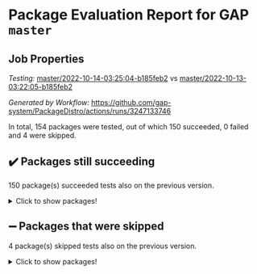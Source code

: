 # Package Evaluation Report for GAP `master`

## Job Properties

*Testing:* [master/2022-10-14-03:25:04-b185feb2](https://github.com/gap-system/PackageDistro/blob/data/reports/master/2022-10-14-03:25:04-b185feb2) vs [master/2022-10-13-03:22:05-b185feb2](https://github.com/gap-system/PackageDistro/blob/data/reports/master/2022-10-13-03:22:05-b185feb2)

*Generated by Workflow:* https://github.com/gap-system/PackageDistro/actions/runs/3247133746

In total, 154 packages were tested, out of which 150 succeeded, 0 failed and 4 were skipped.

## :heavy_check_mark: Packages still succeeding

150 package(s) succeeded tests also on the previous version.
<details><summary>Click to show packages!</summary>

- 4ti2interface 2022.09-01 [(success)](https://github.com/gap-system/PackageDistro/actions/runs/3247133746/jobs/5326831144)
- ace 5.6.1 [(success)](https://github.com/gap-system/PackageDistro/actions/runs/3247133746/jobs/5326831192)
- aclib 1.3.2 [(success)](https://github.com/gap-system/PackageDistro/actions/runs/3247133746/jobs/5326831228)
- agt 0.2 [(success)](https://github.com/gap-system/PackageDistro/actions/runs/3247133746/jobs/5326831270)
- alnuth 3.2.1 [(success)](https://github.com/gap-system/PackageDistro/actions/runs/3247133746/jobs/5326831307)
- anupq 3.2.6 [(success)](https://github.com/gap-system/PackageDistro/actions/runs/3247133746/jobs/5326831345)
- atlasrep 2.1.5 [(success)](https://github.com/gap-system/PackageDistro/actions/runs/3247133746/jobs/5326831402)
- autodoc 2022.07.10 [(success)](https://github.com/gap-system/PackageDistro/actions/runs/3247133746/jobs/5326831437)
- automata 1.15 [(success)](https://github.com/gap-system/PackageDistro/actions/runs/3247133746/jobs/5326831481)
- automgrp 1.3.2 [(success)](https://github.com/gap-system/PackageDistro/actions/runs/3247133746/jobs/5326831522)
- autpgrp 1.11 [(success)](https://github.com/gap-system/PackageDistro/actions/runs/3247133746/jobs/5326831566)
- cap 2022.10-04 [(success)](https://github.com/gap-system/PackageDistro/actions/runs/3247133746/jobs/5326831608)
- caratinterface 2.3.4 [(success)](https://github.com/gap-system/PackageDistro/actions/runs/3247133746/jobs/5326831655)
- cddinterface 2022.08.11 [(success)](https://github.com/gap-system/PackageDistro/actions/runs/3247133746/jobs/5326831709)
- circle 1.6.5 [(success)](https://github.com/gap-system/PackageDistro/actions/runs/3247133746/jobs/5326831761)
- classicpres 1.22 [(success)](https://github.com/gap-system/PackageDistro/actions/runs/3247133746/jobs/5326831798)
- cohomolo 1.6.10 [(success)](https://github.com/gap-system/PackageDistro/actions/runs/3247133746/jobs/5326831852)
- congruence 1.2.4 [(success)](https://github.com/gap-system/PackageDistro/actions/runs/3247133746/jobs/5326831916)
- corelg 1.56 [(success)](https://github.com/gap-system/PackageDistro/actions/runs/3247133746/jobs/5326831964)
- crime 1.6 [(success)](https://github.com/gap-system/PackageDistro/actions/runs/3247133746/jobs/5326832032)
- crisp 1.4.5 [(success)](https://github.com/gap-system/PackageDistro/actions/runs/3247133746/jobs/5326832106)
- crypting 0.10.3 [(success)](https://github.com/gap-system/PackageDistro/actions/runs/3247133746/jobs/5326832168)
- cryst 4.1.25 [(success)](https://github.com/gap-system/PackageDistro/actions/runs/3247133746/jobs/5326832234)
- crystcat 1.1.10 [(success)](https://github.com/gap-system/PackageDistro/actions/runs/3247133746/jobs/5326832322)
- ctbllib 1.3.4 [(success)](https://github.com/gap-system/PackageDistro/actions/runs/3247133746/jobs/5326832390)
- cubefree 1.19 [(success)](https://github.com/gap-system/PackageDistro/actions/runs/3247133746/jobs/5326832453)
- curlinterface 2.3.1 [(success)](https://github.com/gap-system/PackageDistro/actions/runs/3247133746/jobs/5326832505)
- cvec 2.7.6 [(success)](https://github.com/gap-system/PackageDistro/actions/runs/3247133746/jobs/5326832582)
- datastructures 0.2.7 [(success)](https://github.com/gap-system/PackageDistro/actions/runs/3247133746/jobs/5326832656)
- deepthought 1.0.6 [(success)](https://github.com/gap-system/PackageDistro/actions/runs/3247133746/jobs/5326832718)
- design 1.7 [(success)](https://github.com/gap-system/PackageDistro/actions/runs/3247133746/jobs/5326832789)
- difsets 2.3.1 [(success)](https://github.com/gap-system/PackageDistro/actions/runs/3247133746/jobs/5326832857)
- digraphs 1.6.0 [(success)](https://github.com/gap-system/PackageDistro/actions/runs/3247133746/jobs/5326832908)
- edim 1.3.6 [(success)](https://github.com/gap-system/PackageDistro/actions/runs/3247133746/jobs/5326832971)
- example 4.3.2 [(success)](https://github.com/gap-system/PackageDistro/actions/runs/3247133746/jobs/5326833012)
- examplesforhomalg 2022.10-01 [(success)](https://github.com/gap-system/PackageDistro/actions/runs/3247133746/jobs/5326833071)
- factint 1.6.3 [(success)](https://github.com/gap-system/PackageDistro/actions/runs/3247133746/jobs/5326833123)
- ferret 1.0.8 [(success)](https://github.com/gap-system/PackageDistro/actions/runs/3247133746/jobs/5326833185)
- fga 1.4.0 [(success)](https://github.com/gap-system/PackageDistro/actions/runs/3247133746/jobs/5326833238)
- fining 1.5.1 [(success)](https://github.com/gap-system/PackageDistro/actions/runs/3247133746/jobs/5326833305)
- float 1.0.3 [(success)](https://github.com/gap-system/PackageDistro/actions/runs/3247133746/jobs/5326833381)
- format 1.4.3 [(success)](https://github.com/gap-system/PackageDistro/actions/runs/3247133746/jobs/5326833450)
- forms 1.2.8 [(success)](https://github.com/gap-system/PackageDistro/actions/runs/3247133746/jobs/5326833525)
- fplsa 1.2.5 [(success)](https://github.com/gap-system/PackageDistro/actions/runs/3247133746/jobs/5326833710)
- fr 2.4.10 [(success)](https://github.com/gap-system/PackageDistro/actions/runs/3247133746/jobs/5326833953)
- francy 1.2.5 [(success)](https://github.com/gap-system/PackageDistro/actions/runs/3247133746/jobs/5326834024)
- fwtree 1.3 [(success)](https://github.com/gap-system/PackageDistro/actions/runs/3247133746/jobs/5326834084)
- gapdoc 1.6.6 [(success)](https://github.com/gap-system/PackageDistro/actions/runs/3247133746/jobs/5326834159)
- gauss 2022.09-01 [(success)](https://github.com/gap-system/PackageDistro/actions/runs/3247133746/jobs/5326834220)
- gaussforhomalg 2022.08-03 [(success)](https://github.com/gap-system/PackageDistro/actions/runs/3247133746/jobs/5326834278)
- gbnp 1.0.5 [(success)](https://github.com/gap-system/PackageDistro/actions/runs/3247133746/jobs/5326834317)
- generalizedmorphismsforcap 2022.09-01 [(success)](https://github.com/gap-system/PackageDistro/actions/runs/3247133746/jobs/5326834370)
- genss 1.6.8 [(success)](https://github.com/gap-system/PackageDistro/actions/runs/3247133746/jobs/5326834411)
- gradedmodules 2022.09-02 [(success)](https://github.com/gap-system/PackageDistro/actions/runs/3247133746/jobs/5326834464)
- gradedringforhomalg 2022.08-02 [(success)](https://github.com/gap-system/PackageDistro/actions/runs/3247133746/jobs/5326834505)
- grape 4.8.5 [(success)](https://github.com/gap-system/PackageDistro/actions/runs/3247133746/jobs/5326834545)
- groupoids 1.71 [(success)](https://github.com/gap-system/PackageDistro/actions/runs/3247133746/jobs/5326834580)
- grpconst 2.6.2 [(success)](https://github.com/gap-system/PackageDistro/actions/runs/3247133746/jobs/5326834612)
- guarana 0.96.3 [(success)](https://github.com/gap-system/PackageDistro/actions/runs/3247133746/jobs/5326834671)
- guava 3.17 [(success)](https://github.com/gap-system/PackageDistro/actions/runs/3247133746/jobs/5326834724)
- hap 1.47 [(success)](https://github.com/gap-system/PackageDistro/actions/runs/3247133746/jobs/5326834767)
- hapcryst 0.1.15 [(success)](https://github.com/gap-system/PackageDistro/actions/runs/3247133746/jobs/5326834821)
- hecke 1.5.3 [(success)](https://github.com/gap-system/PackageDistro/actions/runs/3247133746/jobs/5326834870)
- help 3.5 [(success)](https://github.com/gap-system/PackageDistro/actions/runs/3247133746/jobs/5326834922)
- homalg 2022.08-04 [(success)](https://github.com/gap-system/PackageDistro/actions/runs/3247133746/jobs/5326834972)
- homalgtocas 2022.10-01 [(success)](https://github.com/gap-system/PackageDistro/actions/runs/3247133746/jobs/5326835047)
- idrel 2.44 [(success)](https://github.com/gap-system/PackageDistro/actions/runs/3247133746/jobs/5326835089)
- images 1.3.1 [(success)](https://github.com/gap-system/PackageDistro/actions/runs/3247133746/jobs/5326835136)
- intpic 0.3.0 [(success)](https://github.com/gap-system/PackageDistro/actions/runs/3247133746/jobs/5326835189)
- io 4.7.3 [(success)](https://github.com/gap-system/PackageDistro/actions/runs/3247133746/jobs/5326835240)
- io_forhomalg 2022.09-01 [(success)](https://github.com/gap-system/PackageDistro/actions/runs/3247133746/jobs/5326835275)
- irredsol 1.4.3 [(success)](https://github.com/gap-system/PackageDistro/actions/runs/3247133746/jobs/5326835343)
- json 2.1.0 [(success)](https://github.com/gap-system/PackageDistro/actions/runs/3247133746/jobs/5326835388)
- jupyterkernel 1.4.1 [(success)](https://github.com/gap-system/PackageDistro/actions/runs/3247133746/jobs/5326835439)
- jupyterviz 1.5.6 [(success)](https://github.com/gap-system/PackageDistro/actions/runs/3247133746/jobs/5326835503)
- kan 1.34 [(success)](https://github.com/gap-system/PackageDistro/actions/runs/3247133746/jobs/5326835551)
- kbmag 1.5.10 [(success)](https://github.com/gap-system/PackageDistro/actions/runs/3247133746/jobs/5326835612)
- laguna 3.9.5 [(success)](https://github.com/gap-system/PackageDistro/actions/runs/3247133746/jobs/5326835666)
- liealgdb 2.2.1 [(success)](https://github.com/gap-system/PackageDistro/actions/runs/3247133746/jobs/5326835730)
- liepring 2.7 [(success)](https://github.com/gap-system/PackageDistro/actions/runs/3247133746/jobs/5326835798)
- liering 2.4.2 [(success)](https://github.com/gap-system/PackageDistro/actions/runs/3247133746/jobs/5326835859)
- linearalgebraforcap 2022.09-12 [(success)](https://github.com/gap-system/PackageDistro/actions/runs/3247133746/jobs/5326835920)
- localizeringforhomalg 2022.09-01 [(success)](https://github.com/gap-system/PackageDistro/actions/runs/3247133746/jobs/5326835980)
- loops 3.4.2 [(success)](https://github.com/gap-system/PackageDistro/actions/runs/3247133746/jobs/5326836054)
- lpres 1.0.3 [(success)](https://github.com/gap-system/PackageDistro/actions/runs/3247133746/jobs/5326836126)
- majoranaalgebras 1.4 [(success)](https://github.com/gap-system/PackageDistro/actions/runs/3247133746/jobs/5326836201)
- mapclass 1.4.6 [(success)](https://github.com/gap-system/PackageDistro/actions/runs/3247133746/jobs/5326836284)
- matgrp 0.70 [(success)](https://github.com/gap-system/PackageDistro/actions/runs/3247133746/jobs/5326836340)
- matricesforhomalg 2022.10-04 [(success)](https://github.com/gap-system/PackageDistro/actions/runs/3247133746/jobs/5326836398)
- modisom 2.5.3 [(success)](https://github.com/gap-system/PackageDistro/actions/runs/3247133746/jobs/5326836457)
- modulepresentationsforcap 2022.10-02 [(success)](https://github.com/gap-system/PackageDistro/actions/runs/3247133746/jobs/5326836536)
- modules 2022.09-01 [(success)](https://github.com/gap-system/PackageDistro/actions/runs/3247133746/jobs/5326836605)
- monoidalcategories 2022.10-01 [(success)](https://github.com/gap-system/PackageDistro/actions/runs/3247133746/jobs/5326836656)
- nconvex 2022.09-01 [(success)](https://github.com/gap-system/PackageDistro/actions/runs/3247133746/jobs/5326836714)
- nilmat 1.4.2 [(success)](https://github.com/gap-system/PackageDistro/actions/runs/3247133746/jobs/5326836786)
- nock 1.5 [(success)](https://github.com/gap-system/PackageDistro/actions/runs/3247133746/jobs/5326836842)
- normalizinterface 1.3.4 [(success)](https://github.com/gap-system/PackageDistro/actions/runs/3247133746/jobs/5326836876)
- nq 2.5.8 [(success)](https://github.com/gap-system/PackageDistro/actions/runs/3247133746/jobs/5326836936)
- numericalsgps 1.3.1 [(success)](https://github.com/gap-system/PackageDistro/actions/runs/3247133746/jobs/5326836980)
- openmath 11.5.1 [(success)](https://github.com/gap-system/PackageDistro/actions/runs/3247133746/jobs/5326837023)
- orb 4.9.0 [(success)](https://github.com/gap-system/PackageDistro/actions/runs/3247133746/jobs/5326837064)
- packagemanager 1.3.2 [(success)](https://github.com/gap-system/PackageDistro/actions/runs/3247133746/jobs/5326837102)
- patternclass 2.4.2 [(success)](https://github.com/gap-system/PackageDistro/actions/runs/3247133746/jobs/5326837155)
- permut 2.0.4 [(success)](https://github.com/gap-system/PackageDistro/actions/runs/3247133746/jobs/5326837204)
- polenta 1.3.10 [(success)](https://github.com/gap-system/PackageDistro/actions/runs/3247133746/jobs/5326837246)
- polymaking 0.8.6 [(success)](https://github.com/gap-system/PackageDistro/actions/runs/3247133746/jobs/5326837289)
- primgrp 3.4.2 [(success)](https://github.com/gap-system/PackageDistro/actions/runs/3247133746/jobs/5326837332)
- profiling 2.5.1 [(success)](https://github.com/gap-system/PackageDistro/actions/runs/3247133746/jobs/5326837389)
- qpa 1.34 [(success)](https://github.com/gap-system/PackageDistro/actions/runs/3247133746/jobs/5326837447)
- quagroup 1.8.3 [(success)](https://github.com/gap-system/PackageDistro/actions/runs/3247133746/jobs/5326837500)
- radiroot 2.9 [(success)](https://github.com/gap-system/PackageDistro/actions/runs/3247133746/jobs/5326837559)
- rcwa 4.7.0 [(success)](https://github.com/gap-system/PackageDistro/actions/runs/3247133746/jobs/5326837610)
- rds 1.8 [(success)](https://github.com/gap-system/PackageDistro/actions/runs/3247133746/jobs/5326837658)
- recog 1.4.2 [(success)](https://github.com/gap-system/PackageDistro/actions/runs/3247133746/jobs/5326837706)
- repndecomp 1.2.1 [(success)](https://github.com/gap-system/PackageDistro/actions/runs/3247133746/jobs/5326837758)
- repsn 3.1.0 [(success)](https://github.com/gap-system/PackageDistro/actions/runs/3247133746/jobs/5326837815)
- resclasses 4.7.3 [(success)](https://github.com/gap-system/PackageDistro/actions/runs/3247133746/jobs/5326837861)
- ringsforhomalg 2022.10-01 [(success)](https://github.com/gap-system/PackageDistro/actions/runs/3247133746/jobs/5326837914)
- sco 2022.09-01 [(success)](https://github.com/gap-system/PackageDistro/actions/runs/3247133746/jobs/5326837961)
- scscp 2.3.1 [(success)](https://github.com/gap-system/PackageDistro/actions/runs/3247133746/jobs/5326838003)
- semigroups 5.0.2 [(success)](https://github.com/gap-system/PackageDistro/actions/runs/3247133746/jobs/5326838061)
- sglppow 2.2 [(success)](https://github.com/gap-system/PackageDistro/actions/runs/3247133746/jobs/5326838111)
- sgpviz 0.999.5 [(success)](https://github.com/gap-system/PackageDistro/actions/runs/3247133746/jobs/5326838152)
- simpcomp 2.1.14 [(success)](https://github.com/gap-system/PackageDistro/actions/runs/3247133746/jobs/5326838226)
- singular 2022.09.23 [(success)](https://github.com/gap-system/PackageDistro/actions/runs/3247133746/jobs/5326838265)
- sla 1.5.3 [(success)](https://github.com/gap-system/PackageDistro/actions/runs/3247133746/jobs/5326838300)
- smallgrp 1.5 [(success)](https://github.com/gap-system/PackageDistro/actions/runs/3247133746/jobs/5326838345)
- smallsemi 0.6.13 [(success)](https://github.com/gap-system/PackageDistro/actions/runs/3247133746/jobs/5326838383)
- sonata 2.9.4 [(success)](https://github.com/gap-system/PackageDistro/actions/runs/3247133746/jobs/5326838449)
- sophus 1.27 [(success)](https://github.com/gap-system/PackageDistro/actions/runs/3247133746/jobs/5326838509)
- spinsym 1.5.2 [(success)](https://github.com/gap-system/PackageDistro/actions/runs/3247133746/jobs/5326838572)
- standardff 0.9.4 [(success)](https://github.com/gap-system/PackageDistro/actions/runs/3247133746/jobs/5326838630)
- symbcompcc 1.3.2 [(success)](https://github.com/gap-system/PackageDistro/actions/runs/3247133746/jobs/5326838707)
- thelma 1.3 [(success)](https://github.com/gap-system/PackageDistro/actions/runs/3247133746/jobs/5326838755)
- tomlib 1.2.9 [(success)](https://github.com/gap-system/PackageDistro/actions/runs/3247133746/jobs/5326838798)
- toolsforhomalg 2022.09-08 [(success)](https://github.com/gap-system/PackageDistro/actions/runs/3247133746/jobs/5326838840)
- toric 1.9.5 [(success)](https://github.com/gap-system/PackageDistro/actions/runs/3247133746/jobs/5326838914)
- toricvarieties 2022.07.13 [(success)](https://github.com/gap-system/PackageDistro/actions/runs/3247133746/jobs/5326838989)
- transgrp 3.6.3 [(success)](https://github.com/gap-system/PackageDistro/actions/runs/3247133746/jobs/5326839043)
- ugaly 4.0.3 [(success)](https://github.com/gap-system/PackageDistro/actions/runs/3247133746/jobs/5326839093)
- unipot 1.5 [(success)](https://github.com/gap-system/PackageDistro/actions/runs/3247133746/jobs/5326839162)
- unitlib 4.1.0 [(success)](https://github.com/gap-system/PackageDistro/actions/runs/3247133746/jobs/5326839225)
- utils 0.77 [(success)](https://github.com/gap-system/PackageDistro/actions/runs/3247133746/jobs/5326839288)
- uuid 0.7 [(success)](https://github.com/gap-system/PackageDistro/actions/runs/3247133746/jobs/5326839341)
- walrus 0.9991 [(success)](https://github.com/gap-system/PackageDistro/actions/runs/3247133746/jobs/5326839378)
- wedderga 4.10.2 [(success)](https://github.com/gap-system/PackageDistro/actions/runs/3247133746/jobs/5326839413)
- xmod 2.88 [(success)](https://github.com/gap-system/PackageDistro/actions/runs/3247133746/jobs/5326839456)
- xmodalg 1.22 [(success)](https://github.com/gap-system/PackageDistro/actions/runs/3247133746/jobs/5326839517)
- yangbaxter 0.10.1 [(success)](https://github.com/gap-system/PackageDistro/actions/runs/3247133746/jobs/5326839567)
- zeromqinterface 0.14 [(success)](https://github.com/gap-system/PackageDistro/actions/runs/3247133746/jobs/5326839607)
</details>

## :heavy_minus_sign: Packages that were skipped

4 package(s) skipped tests also on the previous version.
<details><summary>Click to show packages!</summary>

- browse 1.8.18 [(skipped)](https://github.com/gap-system/PackageDistro/actions/runs/3247133746/jobs/5326715119)
- itc 1.5.1 [(skipped)](https://github.com/gap-system/PackageDistro/actions/runs/3247133746/jobs/5326715119)
- polycyclic 2.16 [(skipped)](https://github.com/gap-system/PackageDistro/actions/runs/3247133746/jobs/5326715119)
- xgap 4.31 [(skipped)](https://github.com/gap-system/PackageDistro/actions/runs/3247133746/jobs/5326715119)
</details>

